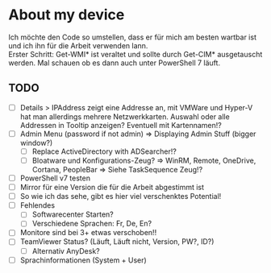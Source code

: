 # About my device

Ich möchte den Code so umstellen, dass er für mich am besten wartbar ist und ich ihn für die Arbeit verwenden lann.\
Erster Schritt: Get-WMI* ist veraltet und sollte durch Get-CIM* ausgetauscht werden. Mal schauen ob es dann auch unter PowerShell 7 läuft.

## TODO
- [ ] Details > IPAddress zeigt eine Addresse an, mit VMWare und Hyper-V hat man allerdings mehrere Netzwerkkarten.
Auswahl oder alle Addressen in Tooltip anzeigen? Eventuell mit Kartennamen!?
- [ ] Admin Menu (password if not admin) => Displaying Admin Stuff (bigger window?)
  - [ ] Replace ActiveDirectory with ADSearcher!?
  - [ ] Bloatware und Konfigurations-Zeug? => WinRM, Remote, OneDrive, Cortana, PeopleBar => Siehe TaskSequence Zeug!?
- [ ] PowerShell v7 testen
- [ ] Mirror für eine Version die für die Arbeit abgestimmt ist
- [ ] So wie ich das sehe, gibt es hier viel verschenktes Potential!
- [ ] Fehlendes
  - [ ] Softwarecenter Starten?
  - [ ] Verschiedene Sprachen: Fr, De, En?
- [ ] Monitore sind bei 3+ etwas verschoben!!
- [ ] TeamViewer Status? (Läuft, Läuft nicht, Version, PW?, ID?)
  - [ ] Alternativ AnyDesk?
- [ ] Sprachinformationen (System + User)